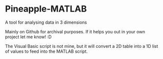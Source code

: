# Pineapple-MATLAB
 A tool for analysing data in 3 dimensions
 
 Mainly on Github for archival purposes. If it helps you out in your own project let me know! :D
 
 The Visual Basic script is not mine, but it will convert a 2D table into a 1D list of values to feed into the MATLAB script.
